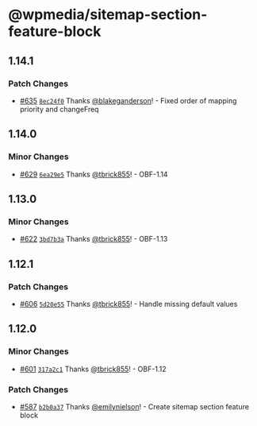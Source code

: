 # @wpmedia/sitemap-section-feature-block

## 1.14.1

### Patch Changes

- [#635](https://github.com/WPMedia/feed-components/pull/635) [`8ec24f0`](https://github.com/WPMedia/feed-components/commit/8ec24f0433204a1017cb5d4b580c6118fae35c7b) Thanks [@blakeganderson](https://github.com/blakeganderson)! - Fixed order of mapping priority and changeFreq

## 1.14.0

### Minor Changes

- [#629](https://github.com/WPMedia/feed-components/pull/629) [`6ea29e5`](https://github.com/WPMedia/feed-components/commit/6ea29e5324f5489407badfe280d15fe5b9fc50a2) Thanks [@tbrick855](https://github.com/tbrick855)! - OBF-1.14

## 1.13.0

### Minor Changes

- [#622](https://github.com/WPMedia/feed-components/pull/622) [`3bd7b3a`](https://github.com/WPMedia/feed-components/commit/3bd7b3a0a8ae15b96fab6574062c96b5ca0af6f7) Thanks [@tbrick855](https://github.com/tbrick855)! - OBF-1.13

## 1.12.1

### Patch Changes

- [#606](https://github.com/WPMedia/feed-components/pull/606) [`5d20e55`](https://github.com/WPMedia/feed-components/commit/5d20e554e63e524d9f4fe6c281744963e901281e) Thanks [@tbrick855](https://github.com/tbrick855)! - Handle missing default values

## 1.12.0

### Minor Changes

- [#601](https://github.com/WPMedia/feed-components/pull/601) [`317a2c1`](https://github.com/WPMedia/feed-components/commit/317a2c125a07699e3ff616d651c712ca8005dc48) Thanks [@tbrick855](https://github.com/tbrick855)! - OBF-1.12

### Patch Changes

- [#587](https://github.com/WPMedia/feed-components/pull/587) [`b2b0a37`](https://github.com/WPMedia/feed-components/commit/b2b0a37f3568ce08cfd88a4d859e454f23cec2c6) Thanks [@emilynielson](https://github.com/emilynielson)! - Create sitemap section feature block
